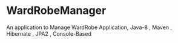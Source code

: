 # WardRobeManager

An application to Manage WardRobe Application,
Java-8 ,
Maven ,
Hibernate ,
JPA2 ,
Console-Based
